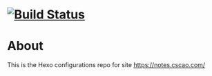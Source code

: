 [![Build Status](https://travis-ci.org/csarron/notes.svg?branch=master)](https://travis-ci.org/csarron/notes)
==============
# About

This is the Hexo configurations repo for site https://notes.cscao.com/


